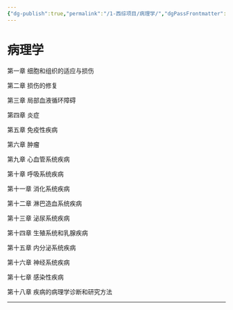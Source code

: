 ```yaml
---
{"dg-publish":true,"permalink":"/1-西综项目/病理学/","dgPassFrontmatter":true,"noteIcon":"","created":"2024-07-09T18:35:06.200+08:00","updated":"2024-07-14T18:13:20.407+08:00"}
---
```


# 病理学

第一章 细胞和组织的适应与损伤

第二章 损伤的修复

第三章 局部血液循环障碍

第四章 炎症

第五章 免疫性疾病

第六章 肿瘤

第九章 心血管系统疾病

第十章 呼吸系统疾病

第十一章 消化系统疾病

第十二章 淋巴造血系统疾病

第十三章 泌尿系统疾病

第十四章 生殖系统和乳腺疾病

第十五章 内分泌系统疾病

第十六章 神经系统疾病

第十七章 感染性疾病

第十八章 疾病的病理学诊断和研究方法

---